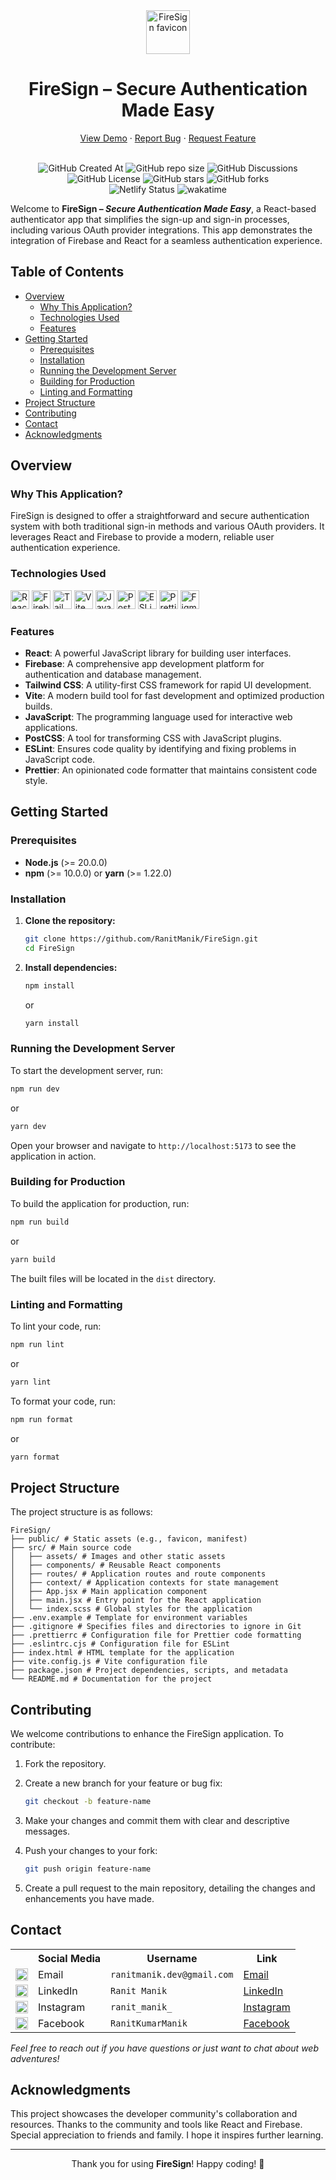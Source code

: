 <div align="center">
  <img height="70px" src="https://github.com/user-attachments/assets/6d460dda-4c32-4c81-9c58-c868840d901c" alt="FireSign favicon">
  <h1>FireSign – Secure Authentication Made Easy</h1>
  <a href="https://firesign.ranitmanik.live">View Demo</a>
  ·
  <a href=".github/ISSUE_TEMPLATE/bug_report.md">Report Bug</a>
  ·
  <a href=".github/ISSUE_TEMPLATE/feature_request.md">Request Feature</a>
  <br/>
  <br/>
  
  ![GitHub Created At](https://img.shields.io/github/created-at/RanitManik/FireSign)
  ![GitHub repo size](https://img.shields.io/github/repo-size/RanitManik/FireSign)
  ![GitHub Discussions](https://img.shields.io/github/discussions/RanitManik/FireSign)
  ![GitHub License](https://img.shields.io/github/license/RanitManik/FireSign)
  ![GitHub stars](https://img.shields.io/github/stars/RanitManik/FireSign?style=default)
  ![GitHub forks](https://img.shields.io/github/forks/RanitManik/FireSign?style=default)
  <br/>
  ![Netlify Status](https://api.netlify.com/api/v1/badges/d0ce3dc4-4e21-43c4-9054-b4ec5b705890/deploy-status)
  ![wakatime](https://wakatime.com/badge/github/RanitManik/FireSign.svg)
  
</div>  

Welcome to **FireSign – *Secure Authentication Made Easy***, a React-based authenticator app that simplifies the sign-up and sign-in processes, including various OAuth provider integrations. This app demonstrates the integration of Firebase and React for a seamless authentication experience.

## Table of Contents


- [Overview](#overview)
    - [Why This Application?](#why-this-application)
    - [Technologies Used](#technologies-used)
    - [Features](#features)
- [Getting Started](#getting-started)
    - [Prerequisites](#prerequisites)
    - [Installation](#installation)
    - [Running the Development Server](#running-the-development-server)
    - [Building for Production](#building-for-production)
    - [Linting and Formatting](#linting-and-formatting)
- [Project Structure](#project-structure)
- [Contributing](#contributing)
- [Contact](#contact)
- [Acknowledgments](#acknowledgments)

## Overview

### Why This Application?

FireSign is designed to offer a straightforward and secure authentication system with both traditional sign-in methods and various OAuth providers. It leverages React and Firebase to provide a modern, reliable user authentication experience.

### Technologies Used

<p>
   <img src="https://img.shields.io/badge/react-%2320232a.svg?style=for-the-badge&logo=react&logoColor=%2361DAFB" alt="React" height="30px" />
   <img src="https://img.shields.io/badge/firebase-a08021?style=for-the-badge&logo=firebase&logoColor=ffcd34" alt="Firebase" height="30px" />
   <img src="https://img.shields.io/badge/tailwindcss-%2338B2AC.svg?style=for-the-badge&logo=tailwind-css&logoColor=white" alt="Tailwind CSS" height="30px" />
   <img src="https://img.shields.io/badge/vite-%23646CFF.svg?style=for-the-badge&logo=vite&logoColor=white" alt="Vite" height="30px" />
   <img src="https://img.shields.io/badge/javascript-%23323330.svg?style=for-the-badge&logo=javascript&logoColor=%23F7DF1E" alt="JavaScript" height="30px" />
   <img src="https://img.shields.io/badge/PostCSS-%23DD3A0A.svg?style=for-the-badge&logo=postcss&logoColor=white" alt="PostCSS" height="30px" />
   <img src="https://img.shields.io/badge/ESLint-4B3263?style=for-the-badge&logo=eslint&logoColor=white" alt="ESLint" height="30px" />
   <img src="https://img.shields.io/badge/Prettier-F7B93E.svg?style=for-the-badge&logo=Prettier&logoColor=black" alt="Prettier" height="30px" />
   <img src="https://img.shields.io/badge/figma-%23F24E1E.svg?style=for-the-badge&logo=figma&logoColor=white" alt="Figma" height="30px" />
</p>

### Features

- **React**: A powerful JavaScript library for building user interfaces.
- **Firebase**: A comprehensive app development platform for authentication and database management.
- **Tailwind CSS**: A utility-first CSS framework for rapid UI development.
- **Vite**: A modern build tool for fast development and optimized production builds.
- **JavaScript**: The programming language used for interactive web applications.
- **PostCSS**: A tool for transforming CSS with JavaScript plugins.
- **ESLint**: Ensures code quality by identifying and fixing problems in JavaScript code.
- **Prettier**: An opinionated code formatter that maintains consistent code style.

## Getting Started

### Prerequisites

- **Node.js** (>= 20.0.0)
- **npm** (>= 10.0.0) or **yarn** (>= 1.22.0)

### Installation

1. **Clone the repository:**

   ```bash
   git clone https://github.com/RanitManik/FireSign.git
   cd FireSign
   ```

2. **Install dependencies:**

   ```bash
   npm install
   ```

   or

   ```bash
   yarn install
   ```

### Running the Development Server

To start the development server, run:

```bash
npm run dev
```

or

```bash
yarn dev
```

Open your browser and navigate to `http://localhost:5173` to see the application in action.

### Building for Production

To build the application for production, run:

```bash
npm run build
```

or

```bash
yarn build
```

The built files will be located in the `dist` directory.

### Linting and Formatting

To lint your code, run:

```bash
npm run lint
```

or

```bash
yarn lint
```

To format your code, run:

```bash
npm run format
```

or

```bash
yarn format
```

## Project Structure

The project structure is as follows:

```
FireSign/
├── public/ # Static assets (e.g., favicon, manifest)
├── src/ # Main source code
│   ├── assets/ # Images and other static assets
│   ├── components/ # Reusable React components
│   ├── routes/ # Application routes and route components
│   ├── context/ # Application contexts for state management
│   ├── App.jsx # Main application component
│   ├── main.jsx # Entry point for the React application
│   └── index.scss # Global styles for the application
├── .env.example # Template for environment variables
├── .gitignore # Specifies files and directories to ignore in Git
├── .prettierrc # Configuration file for Prettier code formatting
├── .eslintrc.cjs # Configuration file for ESLint
├── index.html # HTML template for the application
├── vite.config.js # Vite configuration file
├── package.json # Project dependencies, scripts, and metadata
└── README.md # Documentation for the project
```

## Contributing

We welcome contributions to enhance the FireSign application. To contribute:

1. Fork the repository.
2. Create a new branch for your feature or bug fix:

   ```bash
   git checkout -b feature-name
   ```

3. Make your changes and commit them with clear and descriptive messages.
4. Push your changes to your fork:

   ```bash
   git push origin feature-name
   ```

5. Create a pull request to the main repository, detailing the changes and enhancements you have made.

## Contact

<table>
  <tr>
    <th></th>
    <th>Social Media</th>
    <th>Username</th>
    <th>Link</th>
  </tr>
  <tr>
    <td><img src="https://cdn4.iconfinder.com/data/icons/social-media-logos-6/512/112-gmail_email_mail-512.png" width="20" /></td>
    <td>Email</td>
    <td><code>ranitmanik.dev@gmail.com</code></td>
    <td><a href="mailto:ranitmanik.dev@gmail.com" target="_blank">Email</a></td>
  </tr>
  <tr>
    <td><img src="https://upload.wikimedia.org/wikipedia/commons/thumb/c/ca/LinkedIn_logo_initials.png/480px-LinkedIn_logo_initials.png" width="20" /></td>
    <td>LinkedIn</td>
    <td><code>Ranit Manik</code></td>
    <td><a href="https://www.linkedin.com/in/ranit-manik/" target="_blank">LinkedIn</a></td>
  </tr>
  <tr>
    <td><img src="https://upload.wikimedia.org/wikipedia/commons/thumb/a/a5/Instagram_icon.png/600px-Instagram_icon.png" width="20" /></td>
    <td>Instagram</td>
    <td><code>ranit_manik_</code></td>
    <td><a href="https://www.instagram.com/ranit_manik_/" target="_blank">Instagram</a></td>
  </tr>
  <tr>
    <td><img src="https://upload.wikimedia.org/wikipedia/commons/6/6c/Facebook_Logo_2023.png" width="20" /></td>
    <td>Facebook</td>
    <td><code>RanitKumarManik</code></td>
    <td><a href="https://www.facebook.com/RanitKumarManik/" target="_blank">Facebook</a></td>
</tr>
</table>

_Feel free to reach out if you have questions or just want to chat about web adventures!_

## Acknowledgments

This project showcases the developer community's collaboration and resources. Thanks to the community and tools like React and Firebase. Special appreciation to friends and family. I hope it inspires further learning.

---

<p align="center">
   Thank you for using <strong>FireSign</strong>! Happy coding! 🚀
</p>
